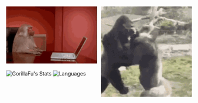 <p float="center">
   <img alignt="center" src="MonkeyHacker.gif" alt="computer monkey" width="49%"/>
   <img align="right" src="gorille.gif" alt="gorillas" width="49%"/>
</p>

<a><img height="165px" img align="center" alt="GorillaFu's Stats" src="https://github-readme-stats.vercel.app/api?username=GorillaFu&show_icons=true&theme=chartreuse-dark" />
</a><a><img hight="165px" img align="center" alt="Languages" src="https://github-readme-stats.vercel.app/api/top-langs/?username=GorillaFu&layout=compact&hide=perl&theme=chartreuse-dark" /></a>